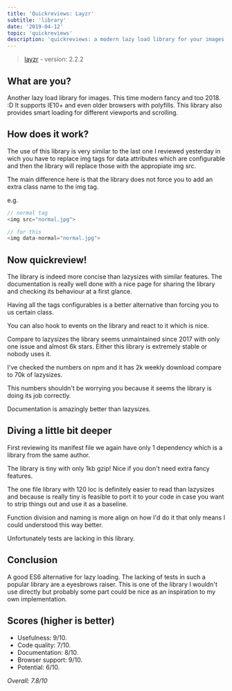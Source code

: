 ```yaml
---
title: 'Quickreviews: Layzr'
subtitle: 'library'
date: '2019-04-12'
topic: 'quickreviews'
description: 'quickreviews: a modern lazy load library for your images. Fancy from the start'
---
```


> [layzr](https://github.com/callmecavs/layzr.js) - version: 2.2.2

## What are you?

Another lazy load library for images. This time modern fancy and too 2018. :D It supports IE10+ and even older browsers with polyfills. This library also provides smart loading for different viewports and scrolling.

## How does it work?

The use of this library is very similar to the last one I reviewed yesterday in wich you have to replace img tags for data attributes which are configurable and then the library will replace those with the appropiate img src.

The main difference here is that the library does not force you to add an extra class name to the img tag.

e.g.

```javascript
// normal tag
<img src="normal.jpg">

// for this
<img data-normal="normal.jpg">
```

## Now quickreview!

The library is indeed more concise than lazysizes with similar features. The documentation is really well done with a nice page for sharing the library and checking its behaviour at a first glance.

Having all the tags configurables is a better alternative than forcing you to us certain class.

You can also hook to events on the library and react to it which is nice.

Compare to lazysizes the library seems unmaintained since 2017 with only one issue and almost 6k stars. Either this library is extremely stable or nobody uses it.

I've checked the numbers on npm and it has 2k weekly download compare to 70k of lazysizes.

This numbers shouldn't be worrying you because it seems the library is doing its job correctly.

Documentation is amazingly better than lazysizes.

## Diving a little bit deeper

First reviewing its manifest file we again have only 1 dependency which is a library from the same author.

The library is tiny with only 1kb gzip! Nice if you don't need extra fancy features.

The one file library with 120 loc is definitely easier to read than lazysizes and because is really tiny is feasible to port it to your code in case you want to strip things out and use it as a baseline.

Function division and naming is more align on how I'd do it that only means I could understood this way better.

Unfortunately tests are lacking in this library.

## Conclusion

A good ES6 alternative for lazy loading. The lacking of tests in such a popular library are a eyesbrows raiser. This is one of the library I wouldn't use directly but probably some part could be nice as an inspiration to my own implementation.

## Scores (higher is better)

- Usefulness: 9/10.
- Code quality: 7/10.
- Documentation: 8/10.
- Browser support: 9/10.
- Potential: 6/10.

_Overall: 7.8/10_
